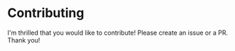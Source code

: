 # Contributing

I'm thrilled that you would like to contribute! Please create an issue or a PR. Thank you!
